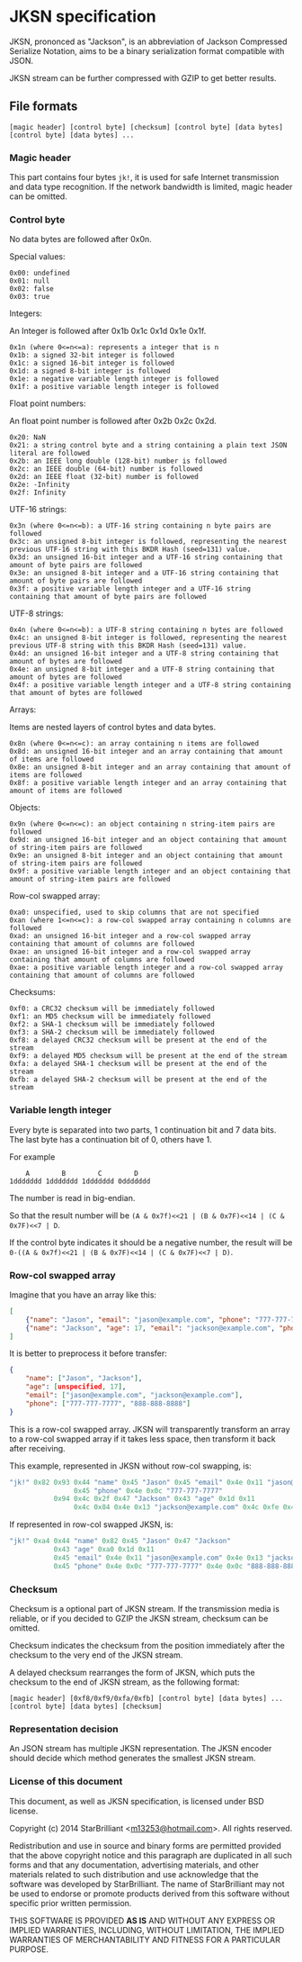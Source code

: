 JKSN specification
==================

JKSN, prononced as "Jackson", is an abbreviation of Jackson Compressed Serialize Notation, aims to be a binary serialization format compatible with JSON.

JKSN stream can be further compressed with GZIP to get better results.

File formats
------------

    [magic header] [control byte] [checksum] [control byte] [data bytes] [control byte] [data bytes] ...

### Magic header

This part contains four bytes `jk!`, it is used for safe Internet transmission and data type recognition. If the network bandwidth is limited, magic header can be omitted.

### Control byte

No data bytes are followed after 0x0n.

Special values:

    0x00: undefined
    0x01: null
    0x02: false
    0x03: true

Integers:

An Integer is followed after 0x1b 0x1c 0x1d 0x1e 0x1f.

    0x1n (where 0<=n<=a): represents a integer that is n
    0x1b: a signed 32-bit integer is followed
    0x1c: a signed 16-bit integer is followed
    0x1d: a signed 8-bit integer is followed
    0x1e: a negative variable length integer is followed
    0x1f: a positive variable length integer is followed

Float point numbers:

An float point number is followed after 0x2b 0x2c 0x2d.

    0x20: NaN
    0x21: a string control byte and a string containing a plain text JSON literal are followed
    0x2b: an IEEE long double (128-bit) number is followed
    0x2c: an IEEE double (64-bit) number is followed
    0x2d: an IEEE float (32-bit) number is followed
    0x2e: -Infinity
    0x2f: Infinity

UTF-16 strings:

    0x3n (where 0<=n<=b): a UTF-16 string containing n byte pairs are followed
    0x3c: an unsigned 8-bit integer is followed, representing the nearest previous UTF-16 string with this BKDR Hash (seed=131) value.
    0x3d: an unsigned 16-bit integer and a UTF-16 string containing that amount of byte pairs are followed
    0x3e: an unsigned 8-bit integer and a UTF-16 string containing that amount of byte pairs are followed
    0x3f: a positive variable length integer and a UTF-16 string containing that amount of byte pairs are followed

UTF-8 strings:

    0x4n (where 0<=n<=b): a UTF-8 string containing n bytes are followed
    0x4c: an unsigned 8-bit integer is followed, representing the nearest previous UTF-8 string with this BKDR Hash (seed=131) value.
    0x4d: an unsigned 16-bit integer and a UTF-8 string containing that amount of bytes are followed
    0x4e: an unsigned 8-bit integer and a UTF-8 string containing that amount of bytes are followed
    0x4f: a positive variable length integer and a UTF-8 string containing that amount of bytes are followed

Arrays:

Items are nested layers of control bytes and data bytes.

    0x8n (where 0<=n<=c): an array containing n items are followed
    0x8d: an unsigned 16-bit integer and an array containing that amount of items are followed
    0x8e: an unsigned 8-bit integer and an array containing that amount of items are followed
    0x8f: a positive variable length integer and an array containing that amount of items are followed

Objects:

    0x9n (where 0<=n<=c): an object containing n string-item pairs are followed
    0x9d: an unsigned 16-bit integer and an object containing that amount of string-item pairs are followed
    0x9e: an unsigned 8-bit integer and an object containing that amount of string-item pairs are followed
    0x9f: a positive variable length integer and an object containing that amount of string-item pairs are followed

Row-col swapped array:

    0xa0: unspecified, used to skip columns that are not specified
    0xan (where 1<=n<=c): a row-col swapped array containing n columns are followed
    0xad: an unsigned 16-bit integer and a row-col swapped array containing that amount of columns are followed
    0xae: an unsigned 16-bit integer and a row-col swapped array containing that amount of columns are followed
    0xae: a positive variable length integer and a row-col swapped array containing that amount of columns are followed

Checksums:

    0xf0: a CRC32 checksum will be immediately followed
    0xf1: an MD5 checksum will be immediately followed
    0xf2: a SHA-1 checksum will be immediately followed
    0xf3: a SHA-2 checksum will be immediately followed
    0xf8: a delayed CRC32 checksum will be present at the end of the stream
    0xf9: a delayed MD5 checksum will be present at the end of the stream
    0xfa: a delayed SHA-1 checksum will be present at the end of the stream
    0xfb: a delayed SHA-2 checksum will be present at the end of the stream

### Variable length integer

Every byte is separated into two parts, 1 continuation bit and 7 data bits. The last byte has a continuation bit of 0, others have 1.

For example

        A        B        C        D
    1ddddddd 1ddddddd 1ddddddd 0ddddddd

The number is read in big-endian.

So that the result number will be `(A & 0x7f)<<21 | (B & 0x7F)<<14 | (C & 0x7F)<<7 | D`.

If the control byte indicates it should be a negative number, the result will be `0-((A & 0x7f)<<21 | (B & 0x7F)<<14 | (C & 0x7F)<<7 | D)`.

### Row-col swapped array

Imagine that you have an array like this:

```json
[
    {"name": "Jason", "email": "jason@example.com", "phone": "777-777-7777"},
    {"name": "Jackson", "age": 17, "email": "jackson@example.com", "phone": "888-888-8888"}
]
```

It is better to preprocess it before transfer:

```json
{
    "name": ["Jason", "Jackson"],
    "age": [unspecified, 17],
    "email": ["jason@example.com", "jackson@example.com"],
    "phone": ["777-777-7777", "888-888-8888"]
}
```

This is a row-col swapped array. JKSN will transparently transform an array to a row-col swapped array if it takes less space, then transform it back after receiving.

This example, represented in JKSN without row-col swapping, is:

```c
"jk!" 0x82 0x93 0x44 "name" 0x45 "Jason" 0x45 "email" 0x4e 0x11 "jason@example.com"
                0x45 "phone" 0x4e 0x0c "777-777-7777"
           0x94 0x4c 0x2f 0x47 "Jackson" 0x43 "age" 0x1d 0x11
                0x4c 0x84 0x4e 0x13 "jackson@example.com" 0x4c 0xfe 0x4e 0x0c "888-888-8888"
```

If represented in row-col swapped JKSN, is:

```c
"jk!" 0xa4 0x44 "name" 0x82 0x45 "Jason" 0x47 "Jackson"
           0x43 "age" 0xa0 0x1d 0x11
           0x45 "email" 0x4e 0x11 "jason@example.com" 0x4e 0x13 "jackson@example.com"
           0x45 "phone" 0x4e 0x0c "777-777-7777" 0x4e 0x0c "888-888-8888"
```

### Checksum

Checksum is a optional part of JKSN stream. If the transmission media is reliable, or if you decided to GZIP the JKSN stream, checksum can be omitted.

Checksum indicates the checksum from the position immediately after the checksum to the very end of the JKSN stream.

A delayed checksum rearranges the form of JKSN, which puts the checksum to the end of JKSN stream, as the following format:

    [magic header] [0xf8/0xf9/0xfa/0xfb] [control byte] [data bytes] ... [control byte] [data bytes] [checksum]

### Representation decision

An JSON stream has multiple JKSN representation. The JKSN encoder should decide which method generates the smallest JKSN stream.

### License of this document

This document, as well as JKSN specification, is licensed under BSD license.

Copyright (c) 2014 StarBrilliant &lt;m13253@hotmail.com&gt;.
All rights reserved.

Redistribution and use in source and binary forms are permitted
provided that the above copyright notice and this paragraph are
duplicated in all such forms and that any documentation,
advertising materials, and other materials related to such
distribution and use acknowledge that the software was developed by
StarBrilliant.
The name of StarBrilliant may not be used to endorse or promote
products derived from this software without specific prior written
permission.

THIS SOFTWARE IS PROVIDED **AS IS** AND WITHOUT ANY EXPRESS OR
IMPLIED WARRANTIES, INCLUDING, WITHOUT LIMITATION, THE IMPLIED
WARRANTIES OF MERCHANTABILITY AND FITNESS FOR A PARTICULAR PURPOSE.
